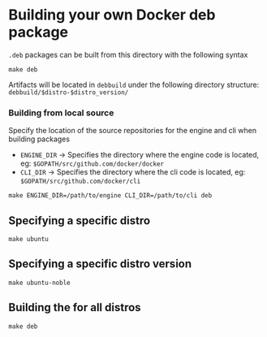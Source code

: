 # Building your own Docker deb package

`.deb` packages can be built from this directory with the following syntax

```shell
make deb
```

Artifacts will be located in `debbuild` under the following directory structure:
`debbuild/$distro-$distro_version/`

### Building from local source

Specify the location of the source repositories for the engine and cli when
building packages

* `ENGINE_DIR` -> Specifies the directory where the engine code is located, eg: `$GOPATH/src/github.com/docker/docker`
* `CLI_DIR` -> Specifies the directory where the cli code is located, eg: `$GOPATH/src/github.com/docker/cli`

```shell
make ENGINE_DIR=/path/to/engine CLI_DIR=/path/to/cli deb
```

## Specifying a specific distro

```shell
make ubuntu
```

## Specifying a specific distro version
```shell
make ubuntu-noble
```

## Building the for all distros

```shell
make deb
```
